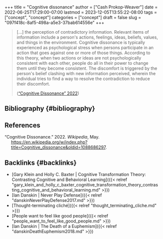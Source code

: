 +++
title = "Cognitive dissonance"
author = ["Cash Prokop-Weaver"]
date = 2022-06-25T17:29:00-07:00
lastmod = 2023-12-05T13:55:22-08:00
tags = ["concept", "concept"]
categories = ["concept"]
draft = false
slug = "097f418c-8af5-498a-a5e3-37bab614556e"
+++

> [...] the perception of contradictory information. Relevant items of information include a person's actions, feelings, ideas, beliefs, values, and things in the environment. Cognitive dissonance is typically experienced as psychological stress when persons participate in an action that goes against one or more of those things. According to this theory, when two actions or ideas are not psychologically consistent with each other, people do all in their power to change them until they become consistent. The discomfort is triggered by the person's belief clashing with new information perceived, wherein the individual tries to find a way to resolve the contradiction to reduce their discomfort.
>
> (<a href="#citeproc_bib_item_1">“Cognitive Dissonance” 2022</a>)


## Bibliography {#bibliography}

## References

<style>.csl-entry{text-indent: -1.5em; margin-left: 1.5em;}</style><div class="csl-bib-body">
  <div class="csl-entry"><a id="citeproc_bib_item_1"></a>“Cognitive Dissonance.” 2022. <i>Wikipedia</i>, May. <a href="https://en.wikipedia.org/w/index.php?title=Cognitive_dissonance&oldid=1088686297">https://en.wikipedia.org/w/index.php?title=Cognitive_dissonance&#38;oldid=1088686297</a>.</div>
</div>


## Backlinks {#backlinks}

-   [Gary Klein and Holly C. Baxter | Cognitive Transformation Theory: Contrasting Cognitive and Behavioral Learning]({{< relref "gary_klein_and_holly_c_baxter_cognitive_transformation_theory_contrasting_cognitive_and_behavioral_learning.md" >}})
-   [Ian Danskin | Never Play Defense]({{< relref "danskinNeverPlayDefense2017.md" >}})
-   [Thought-terminating cliché]({{< relref "thought_terminating_cliche.md" >}})
-   [People want to feel like good people]({{< relref "people_want_to_feel_like_good_people.md" >}})
-   [Ian Danskin | The Death of a Euphemism]({{< relref "danskinDeathEuphemism2018.md" >}})
